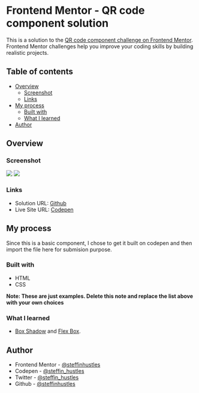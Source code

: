 # Frontend Mentor - QR code component solution

This is a solution to the [QR code component challenge on Frontend Mentor](https://www.frontendmentor.io/challenges/qr-code-component-iux_sIO_H). Frontend Mentor challenges help you improve your coding skills by building realistic projects. 

## Table of contents

- [Overview](#overview)
  - [Screenshot](#screenshot)
  - [Links](#links)
- [My process](#my-process)
  - [Built with](#built-with)
  - [What I learned](#what-i-learned)
- [Author](#author)

## Overview

### Screenshot

![](https://i.ibb.co/s2y1Qw5/image.png)
![](https://i.ibb.co/k0WYrWC/image.png)
<!-- <a href="https://ibb.co/4M5BD5r"><img src="https://i.ibb.co/k0WYrWC/image.png" alt="image" border="0"></a> -->
<!-- <a href="https://ibb.co/c1D8tFb"><img src="https://i.ibb.co/s2y1Qw5/image.png" alt="image" border="0"></a> -->

### Links

- Solution URL: [Github](https://github.com/steffinhustles/FEM-Basic-QR-Code-Component)
- Live Site URL: [Codepen](https://codepen.io/steffin_hustles/pen/YzgVbbb)

## My process

Since this is a basic component, I chose to get it built on codepen and then import the file here for submision purpose.

### Built with

- HTML
- CSS

**Note: These are just examples. Delete this note and replace the list above with your own choices**

### What I learned

- [Box Shadow](https://getcssscan.com/css-box-shadow-examples) and [Flex Box](https://mastery.games/flexboxzombies/).

## Author

- Frontend Mentor - [@steffinhustles](https://www.frontendmentor.io/profile/steffinhustles)
- Codepen - [@steffin_hustles](https://codepen.io/steffin_hustles)
- Twitter - [@steffin_hustles](https://twitter.com/steffin_hustles)
- Github - [@steffinhustles](https://github.com/steffinhustles)


